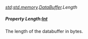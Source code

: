 _[std](../../modules/std/std-module.md):[std.memory](../../modules/std/std-memory.md).[DataBuffer](../../modules/std/std-memory-databuffer.md).Length_
##### Property Length:[Int](../../modules/wonkey/wonkey-types-int.md)
The length of the databuffer in bytes.
